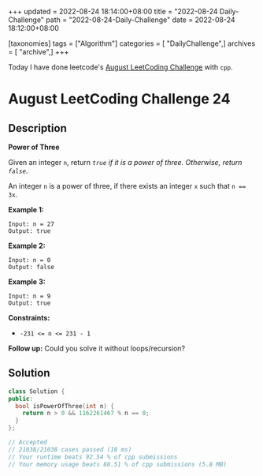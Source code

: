 +++
updated = 2022-08-24 18:14:00+08:00
title = "2022-08-24 Daily-Challenge"
path = "2022-08-24-Daily-Challenge"
date = 2022-08-24 18:12:00+08:00

[taxonomies]
tags = ["Algorithm"]
categories = [ "DailyChallenge",]
archives = [ "archive",]
+++

Today I have done leetcode's [August LeetCoding Challenge](https://leetcode.com/problems/power-of-three/) with `cpp`.

<!-- more -->

# August LeetCoding Challenge 24

## Description

**Power of Three**

Given an integer `n`, return *`true` if it is a power of three. Otherwise, return `false`*.

An integer `n` is a power of three, if there exists an integer `x` such that `n == 3x`.

 

**Example 1:**

```
Input: n = 27
Output: true
```

**Example 2:**

```
Input: n = 0
Output: false
```

**Example 3:**

```
Input: n = 9
Output: true
```

 

**Constraints:**

- `-231 <= n <= 231 - 1`

 

**Follow up:** Could you solve it without loops/recursion?

## Solution

``` cpp
class Solution {
public:
  bool isPowerOfThree(int n) {
    return n > 0 && 1162261467 % n == 0;
  }
};

// Accepted
// 21038/21038 cases passed (18 ms)
// Your runtime beats 92.54 % of cpp submissions
// Your memory usage beats 88.51 % of cpp submissions (5.8 MB)
```
